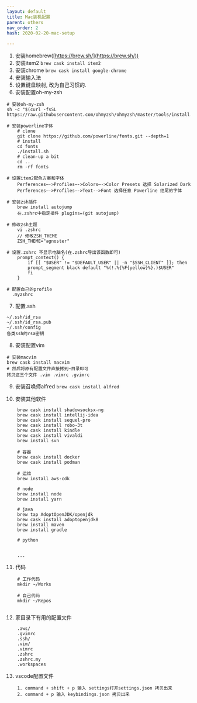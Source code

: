 ```yaml
---
layout: default 
title: Mac装机配置
parent: others
nav_order: 2
hash: 2020-02-20-mac-setup

---
```


1. 安装homebrew([https://brew.sh/](https://brew.sh/))
2. 安装item2 `brew cask install item2`
3. 安装chrome `brew cask install google-chrome`
4. 安装输入法
5. 设置键盘映射, 改为自己习惯的.
6. 安装配置oh-my-zsh
```
# 安装oh-my-zsh
sh -c "$(curl -fsSL https://raw.githubusercontent.com/ohmyzsh/ohmyzsh/master/tools/install.sh)"

# 安装powerline字体
	# clone
	git clone https://github.com/powerline/fonts.git --depth=1
	# install
	cd fonts
	./install.sh
	# clean-up a bit
	cd ..
	rm -rf fonts

# 设置item2配色方案和字体
	Perferences—->Profiles—->Colors—->Color Presets 选择 Solarized Dark
	Perferences—->Profiles—->Text-->Font 选择任意 Powerline 结尾的字体

# 安装zsh插件
    brew install autojump
    在.zshrc中指定插件 plugins=(git autojump)
    
# 修改zsh主题
	vi .zshrc  
	// 修改ZSH_THEME  
	ZSH_THEME="agnoster"
	
# 设置.zshrc 不显示电脑名(在.zshrc导出该函数即可)
	prompt_context() {  
		if [[ "$USER" != "$DEFAULT_USER" || -n "$SSH_CLIENT" ]]; then  
		prompt_segment black default "%(!.%{%F{yellow}%}.)$USER"  
		fi  
	}

# 配置自己的profile
  .myzshrc
``` 

7.  配置.ssh
```
~/.ssh/id_rsa 
~/.ssh/id_rsa.pub 
~/.ssh/config
各类ssh的rsa密钥
```

8. 安装配置vim
```
# 安装macvim
brew cask install macvim
# 然后将原有配置文件直接拷到~目录即可
拷贝这三个文件 .vim .vimrc .gvimrc
```

9.  安装召唤师alfred `brew cask install alfred`

10.  安装其他软件 
```
	brew cask install shadowsocksx-ng
	brew cask install intellij-idea
	brew cask install sequel-pro
	brew cask install robo-3t
	brew cask install kindle
	brew cask install vivaldi
	brew install svn
	
	# 容器
	brew cask install docker
	brew cask install podman
	
	# 运维
	brew install aws-cdk
	
	# node
	brew install node
	brew install yarn

	# java
	brew tap AdoptOpenJDK/openjdk
	brew cask install adoptopenjdk8
	brew install maven
	brew install gradle
	
	# python
	
	
	...
```  

11. 代码
```
    # 工作代码
    mkdir ~/Works
	
	# 自己代码
	mkdir ~/Repos
	
```

12. 家目录下有用的配置文件
```
    .aws/
    .gvimrc
    .ssh/
    .vim/
    .vimrc
    .zshrc
    .zshrc.my
    .workspaces
```

13. vscode配置文件
```
	1. command + shift + p 输入 settings打开settings.json 拷贝出来
	2. command + p 输入 keybindings.json 拷贝出来
```
<!--stackedit_data:
eyJoaXN0b3J5IjpbLTEzNTY5MjM2NTIsLTk1NjczODM4N119
-->